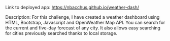 Link to deployed app: https://nbacchus.github.io/weather-dash/

Description: For this challenge, I have created a weather dashboard using HTML, Bootstrap, Javascript and OpenWeather Map API. You can search for the current and five-day forecast of any city. It also allows easy searching for cities previously searched thanks to local storage.